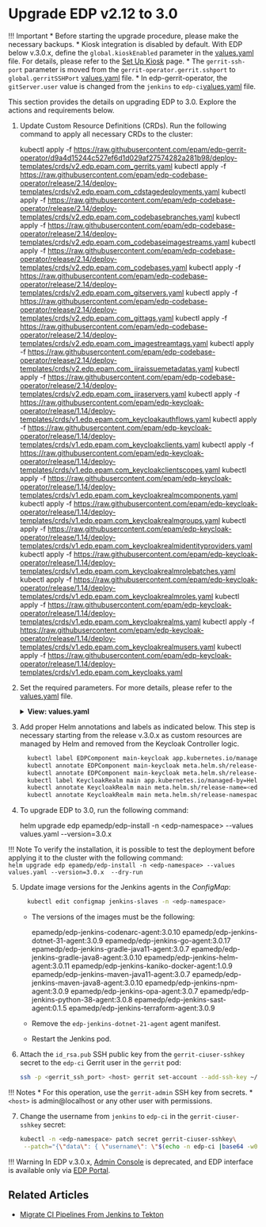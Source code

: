 # Upgrade EDP v2.12 to 3.0

!!! Important
    * Before starting the upgrade procedure, please make the necessary backups.
    * Kiosk integration is disabled by default. With EDP below v.3.0.x, define the `global.kioskEnabled` parameter in the [values.yaml](https://github.cm/epam/edp-install/blob/release/3.0/deploy-templates/values.yaml) file. For details, please refer to the [Set Up Kiosk](install-kiosk.md) page.
    * The `gerrit-ssh-port` parameter is moved from the `gerrit-operator.gerrit.sshport` to `global.gerritSSHPort` [values.yaml](https://github.com/epam/edp-install/blob/master/deploy-templates/values.yaml#L30) file.
    * In edp-gerrit-operator, the `gitServer.user` value is changed from the `jenkins` to `edp-ci`[values.yaml](https://github.com/epam/edp-gerrit-operator/blob/release/2.13/deploy-templates/values.yaml#L96) file.

This section provides the details on upgrading EDP to 3.0. Explore the actions and requirements below.

1. Update Custom Resource Definitions (CRDs). Run the following command to apply all necessary CRDs to the cluster:

      kubectl apply -f https://raw.githubusercontent.com/epam/edp-gerrit-operator/d9a4d15244c527ef6d1d029af27574282a281b98/deploy-templates/crds/v2.edp.epam.com_gerrits.yaml
      kubectl apply -f https://raw.githubusercontent.com/epam/edp-codebase-operator/release/2.14/deploy-templates/crds/v2.edp.epam.com_cdstagedeployments.yaml
      kubectl apply -f https://raw.githubusercontent.com/epam/edp-codebase-operator/release/2.14/deploy-templates/crds/v2.edp.epam.com_codebasebranches.yaml
      kubectl apply -f https://raw.githubusercontent.com/epam/edp-codebase-operator/release/2.14/deploy-templates/crds/v2.edp.epam.com_codebaseimagestreams.yaml
      kubectl apply -f https://raw.githubusercontent.com/epam/edp-codebase-operator/release/2.14/deploy-templates/crds/v2.edp.epam.com_codebases.yaml
      kubectl apply -f https://raw.githubusercontent.com/epam/edp-codebase-operator/release/2.14/deploy-templates/crds/v2.edp.epam.com_gitservers.yaml
      kubectl apply -f https://raw.githubusercontent.com/epam/edp-codebase-operator/release/2.14/deploy-templates/crds/v2.edp.epam.com_gittags.yaml
      kubectl apply -f https://raw.githubusercontent.com/epam/edp-codebase-operator/release/2.14/deploy-templates/crds/v2.edp.epam.com_imagestreamtags.yaml
      kubectl apply -f https://raw.githubusercontent.com/epam/edp-codebase-operator/release/2.14/deploy-templates/crds/v2.edp.epam.com_jiraissuemetadatas.yaml
      kubectl apply -f https://raw.githubusercontent.com/epam/edp-codebase-operator/release/2.14/deploy-templates/crds/v2.edp.epam.com_jiraservers.yaml
      kubectl apply -f https://raw.githubusercontent.com/epam/edp-keycloak-operator/release/1.14/deploy-templates/crds/v1.edp.epam.com_keycloakauthflows.yaml
      kubectl apply -f https://raw.githubusercontent.com/epam/edp-keycloak-operator/release/1.14/deploy-templates/crds/v1.edp.epam.com_keycloakclients.yaml
      kubectl apply -f https://raw.githubusercontent.com/epam/edp-keycloak-operator/release/1.14/deploy-templates/crds/v1.edp.epam.com_keycloakclientscopes.yaml
      kubectl apply -f https://raw.githubusercontent.com/epam/edp-keycloak-operator/release/1.14/deploy-templates/crds/v1.edp.epam.com_keycloakrealmcomponents.yaml
      kubectl apply -f https://raw.githubusercontent.com/epam/edp-keycloak-operator/release/1.14/deploy-templates/crds/v1.edp.epam.com_keycloakrealmgroups.yaml
      kubectl apply -f https://raw.githubusercontent.com/epam/edp-keycloak-operator/release/1.14/deploy-templates/crds/v1.edp.epam.com_keycloakrealmidentityproviders.yaml
      kubectl apply -f https://raw.githubusercontent.com/epam/edp-keycloak-operator/release/1.14/deploy-templates/crds/v1.edp.epam.com_keycloakrealmrolebatches.yaml
      kubectl apply -f https://raw.githubusercontent.com/epam/edp-keycloak-operator/release/1.14/deploy-templates/crds/v1.edp.epam.com_keycloakrealmroles.yaml
      kubectl apply -f https://raw.githubusercontent.com/epam/edp-keycloak-operator/release/1.14/deploy-templates/crds/v1.edp.epam.com_keycloakrealms.yaml
      kubectl apply -f https://raw.githubusercontent.com/epam/edp-keycloak-operator/release/1.14/deploy-templates/crds/v1.edp.epam.com_keycloakrealmusers.yaml
      kubectl apply -f https://raw.githubusercontent.com/epam/edp-keycloak-operator/release/1.14/deploy-templates/crds/v1.edp.epam.com_keycloaks.yaml

2. Set the required parameters. For more details, please refer to the [values.yaml](https://github.com/epam/edp-install/blob/release/3.0/deploy-templates/values.yaml) file.

   <details>
   <summary><b>View: values.yaml</b></summary>

   ```yaml
   edp-tekton:
     enabled: false
   admin-console-operator:
     enabled: true
   jenkins-operator:
     enabled: true
   ```
   </details>

3. Add proper Helm annotations and labels as indicated below. This step is necessary starting from the release v.3.0.x as custom resources are managed by Helm and removed from the Keycloak Controller logic.

      ```bash
        kubectl label EDPComponent main-keycloak app.kubernetes.io/managed-by=Helm -n <edp-namespace>
        kubectl annotate EDPComponent main-keycloak meta.helm.sh/release-name=<edp-release-name> -n <edp-namespace>
        kubectl annotate EDPComponent main-keycloak meta.helm.sh/release-namespace=<edp-namespace> -n <edp-namespace>
        kubectl label KeycloakRealm main app.kubernetes.io/managed-by=Helm -n <edp-namespace>
        kubectl annotate KeycloakRealm main meta.helm.sh/release-name=<edp-release-name> -n <edp-namespace>
        kubectl annotate KeycloakRealm main meta.helm.sh/release-namespace=<edp-namespace> -n <edp-namespace>

      ```

4. To upgrade EDP to 3.0, run the following command:

      helm upgrade edp epamedp/edp-install -n \<edp-namespace\> --values values.yaml --version=3.0.x

  !!! Note
      To verify the installation, it is possible to test the deployment before applying it to the cluster with the following command:<br />
      `helm upgrade edp epamedp/edp-install -n <edp-namespace> --values values.yaml --version=3.0.x  --dry-run`

5. Update image versions for the Jenkins agents in the *ConfigMap*:

      ```bash
        kubectl edit configmap jenkins-slaves -n <edp-namespace>
      ```

   * The versions of the images must be the following:

        epamedp/edp-jenkins-codenarc-agent:3.0.10
        epamedp/edp-jenkins-dotnet-31-agent:3.0.9
        epamedp/edp-jenkins-go-agent:3.0.17
        epamedp/edp-jenkins-gradle-java11-agent:3.0.7
        epamedp/edp-jenkins-gradle-java8-agent:3.0.10
        epamedp/edp-jenkins-helm-agent:3.0.11
        epamedp/edp-jenkins-kaniko-docker-agent:1.0.9
        epamedp/edp-jenkins-maven-java11-agent:3.0.7
        epamedp/edp-jenkins-maven-java8-agent:3.0.10
        epamedp/edp-jenkins-npm-agent:3.0.9
        epamedp/edp-jenkins-opa-agent:3.0.7
        epamedp/edp-jenkins-python-38-agent:3.0.8
        epamedp/edp-jenkins-sast-agent:0.1.5
        epamedp/edp-jenkins-terraform-agent:3.0.9

   * Remove the `edp-jenkins-dotnet-21-agent` agent manifest.

   * Restart the Jenkins pod.

6. Attach the `id_rsa.pub` SSH public key from the `gerrit-ciuser-sshkey` secret to the `edp-ci` Gerrit user in the `gerrit` pod:

      ```bash
      ssh -p <gerrit_ssh_port> <host> gerrit set-account --add-ssh-key ~/id_rsa.pub
      ```

  !!! Notes
      * For this operation, use the `gerrit-admin` SSH key from secrets.
      * `<host>` is admin@localhost or any other user with permissions.

7. Change the username from `jenkins` to `edp-ci` in the `gerrit-ciuser-sshkey` secret:

      ```bash
      kubectl -n <edp-namespace> patch secret gerrit-ciuser-sshkey\
       --patch="{\"data\": { \"username\": \"$(echo -n edp-ci |base64 -w0)\" }}" -oyaml
      ```

!!! Warning
    In EDP v.3.0.x, [Admin Console](../user-guide/index.md#admin-console) is deprecated, and EDP interface is available only via [EDP Portal](../user-guide/index.md#overview).

## Related Articles
* [Migrate CI Pipelines From Jenkins to Tekton](migrate-ci-pipelines-from-jenkins-to-tekton.md)
